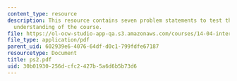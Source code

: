 ```yaml
---
content_type: resource
description: This resource contains seven problem statements to test the students
  understanding of the course.
file: https://ol-ocw-studio-app-qa.s3.amazonaws.com/courses/14-04-intermediate-microeconomic-theory-fall-2006/30b01930256dcfc2427b5a6d6b5b73d6_ps2.pdf
file_type: application/pdf
parent_uid: 602939e6-4076-64df-d0c1-799fdfe67187
resourcetype: Document
title: ps2.pdf
uid: 30b01930-256d-cfc2-427b-5a6d6b5b73d6
---
```

